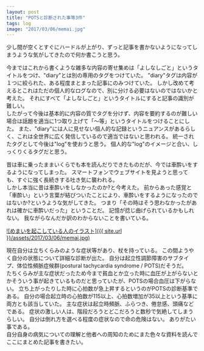 ```yaml
---
layout: post
title: "POTSと診断された事等3件"
tags: log
image: "2017/03/06/memai.jpg"
---
```


少し間が空くとすぐにハードルが上がり、ずっと記事を書かないようになってしまうような気がしてきたので何か書こうと思う。

今まではこれから書くような雑多な内容の寄せ集めは「よしなしごと」というタイトルをつけ、"diary"とは別の専用のタグをつけていた。
"diary"タグは内容が１つに絞られた、ある程度まとまった記事にのみつけていた。
しかし改めて考えるとこれはただの個人的なログなので、別に分ける必要はないのではないかと考えた。
それにすべて「よしなしごと」というタイトルにすると記事の識別が難しい。  
したがって今後は基本的に内容の質でタグを分けず、内容を要約するのが難しい場合は話題を適当に1つ取り上げて「〜等」というタイトルをつけることにした。
また、"diary"には人に見せない個人的な記録というニュアンスがあるらしく、これは全世界に広く発信しているので適当ではないと思われる。
統一されたタグとして今後は"log"を使おうと思う。
個人的な"log"のイメージと合い、しっくりくるタグだと思う。

昔は車に乗ったままいくらでも本を読んだりできたものだが、今では車酔いをするようになってしまった。
スマートフォンでウェブサイトを見ようと思っても、すぐに強く長続きする吐き気に襲われる。  
しかし本当に昔は車酔いをしなかったのか?と今考えた。
前からあった感覚と「車酔い」という言葉が結びついたことにより、車酔いをするようになったのではないか?というような気がしてきた。
つまり「その時はそう思わなかったがあれは確かに車酔いだった」ということだ。
記憶が捻じ曲げられているかもしれない。
我ながらなんだか訳のわからないことを書いている。

[![めまいを起こしている人のイラスト]({{ site.url }}/assets/2017/03/06/memai.jpg)](http://www.irasutoya.com/2013/07/blog-post_2135.html)

現在自分は立ちくらみのような症状等があり、杖を持っている。
この間ようやく自分の状態について詳細な診断が出た。
自分は起立性調節障害のサブタイプ、体位性頻脈症候群(postural tachycardia syndrome / POTS)だそうだ。  
たちくらみが主な症状だったため今まで貧血とか立った時に血圧が上がらないとかそういう事が起きているものだと思っていたが、POTSの場合血圧は下がらない。
立ち上がったりした時に心拍数が急上昇するというのがPOTSの診断基準である。
自分の場合起立時の心拍数が115以上、心拍数増加が35以上という基準に両方とも該当していた。
主な症状は起立時頻脈、ふらつき、倦怠感、頭痛などである。
症状の激しい人は、階段だろうとどこだろうと数秒で気絶してしまうらしい。
自分は倒れ方を選べる程度の症状なので命の危険はない。
ありがたい事である。  
自分自身の病気についての理解と他者への周知のためにまた色々な資料を読んでここにまとめた記事を書きたい。